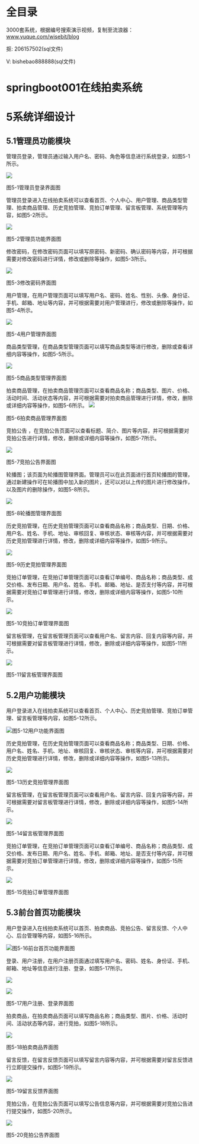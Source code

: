 # 全目录

3000套系统，根据编号搜索演示视频，复制至流浪器：www.yuque.com/wisebit/blog


<p>抠: 206157502(sql文件)</p>
<p>V: bishebao888888(sql文件)</p>



# springboot001在线拍卖系统

# 5系统详细设计

## 5.1管理员功能模块
管理员登录，管理员通过输入用户名、密码、角色等信息进行系统登录，如图5-1所示。

![](/md/blog.013.png)

图5-1管理员登录界面图

管理员登录进入在线拍卖系统可以查看首页、个人中心、用户管理、商品类型管理、拍卖商品管理、历史竞拍管理、竞拍订单管理、留言板管理、系统管理等内容，如图5-2所示。

![](/md/blog.014.png)

图5-2管理员功能界面图

修改密码，在修改密码页面可以填写原密码、新密码、确认密码等内容，并可根据需要对修改密码进行详情，修改或删除等操作，如图5-3所示。

![](/md/blog.015.png)

图5-3修改密码界面图

用户管理，在用户管理页面可以填写用户名、密码、姓名、性别、头像、身份证、手机、邮箱、地址等内容，并可根据需要对用户管理进行，修改或删除等操作，如图5-4所示。

![](/md/blog.016.png)

图5-4用户管理界面图



商品类型管理，在商品类型管理页面可以填写商品类型等进行修改，删除或查看详细内容等操作，如图5-5所示。

![](/md/blog.017.png)

图5-5商品类型管理界面图

拍卖商品管理，在拍卖商品管理页面可以查看商品名称；商品类型、图片、价格、活动时间、活动状态等内容，并可根据需要对拍卖商品管理进行详情，修改，删除或详细内容等操作，如图5-6所示。 ![](/md/blog.018.png)

图5-6拍卖商品管理界面图

竞拍公告 ，在竞拍公告页面可以查看标题、简介、图片等内容，并可根据需要对竞拍公告进行详情，修改，删除或详细内容等操作，如图5-7所示。

![](/md/blog.019.png)

图5-7竞拍公告界面图

轮播图；该页面为轮播图管理界面。管理员可以在此页面进行首页轮播图的管理，通过新建操作可在轮播图中加入新的图片，还可以对以上传的图片进行修改操作，以及图片的删除操作，如图5-8所示。

![](/md/blog.020.png)

图5-8轮播图管理界面图

历史竞拍管理，在历史竞拍管理页面可以查看商品名称；商品类型、日期、价格、用户名、姓名、手机、地址、审核回复、审核状态、审核等内容，并可根据需要对历史竞拍管理进行详情，修改，删除或详细内容等操作，如图5-9所示。

![](/md/blog.021.png)

图5-9历史竞拍管理界面图

竞拍订单管理，在竞拍订单管理页面可以查看订单编号、商品名称；商品类型、成交价格、发布日期、用户名、姓名、手机、邮箱、地址、是否支付等内容，并可根据需要对竞拍订单管理进行详情，修改，删除或详细内容等操作，如图5-10所示。

![](/md/blog.022.png)

图5-10竞拍订单管理界面图


留言板管理，在留言板管理页面可以查看用户名、留言内容、回复内容等内容，并可根据需要对留言板管理进行详情，修改，删除或详细内容等操作，如图5-11所示。

![](/md/blog.023.png)

图5-11留言板管理界面图



## 5.2用户功能模块
用户登录进入在线拍卖系统可以查看首页、个人中心、历史竞拍管理、竞拍订单管理、留言板管理等内容，如图5-12所示。

![](/md/blog.024.png)图5-12用户功能界面图

历史竞拍管理，在历史竞拍管理页面可以查看商品名称；商品类型、日期、价格、用户名、姓名、手机、地址、审核回复、审核状态、审核等内容，并可根据需要对历史竞拍管理进行详情，修改，删除或详细内容等操作，如图5-13所示。

![](/md/blog.025.png)

图5-13历史竞拍管理界面图


留言板管理，在留言板管理页面可以查看用户名、留言内容、回复内容等内容，并可根据需要对留言板管理进行详情，修改，删除或详细内容等操作，如图5-14所示。

![](/md/blog.026.png)

图5-14留言板管理界面图

竞拍订单管理，在竞拍订单管理页面可以查看订单编号、商品名称；商品类型、成交价格、发布日期、用户名、姓名、手机、邮箱、地址、是否支付等内容，并可根据需要对竞拍订单管理进行详情，修改，删除或详细内容等操作，如图5-15所示。

![](/md/blog.027.png)

图5-15竞拍订单管理界面图







## 5.3前台首页功能模块
用户登录进入在线拍卖系统可以首页、拍卖商品、竞拍公告、留言反馈、个人中心、后台管理等内容，如图5-16所示。

![](/md/blog.028.png)图5-16前台首页功能界面图

登录、用户注册，在用户注册页面通过填写用户名、密码、姓名、身份证、手机、邮箱、地址等信息进行注册、登录，如图5-17所示。

![](/md/blog.029.png)


![](/md/blog.030.png)

图5-17用户注册、登录界面图

拍卖商品，在拍卖商品页面可以填写商品名称；商品类型、图片、价格、活动时间、活动状态等内容，进行竞拍，如图5-18所示。

![](/md/blog.031.png)

图5-18拍卖商品界面图

留言反馈，在留言反馈页面可以填写留言内容等内容，并可根据需要对留言反馈进行立即提交操作，如图5-19所示。

![](/md/blog.032.png)

图5-19留言反馈界面图

竞拍公告，在竞拍公告页面可以填写公告信息等内容，并可根据需要对竞拍公告进行提交操作，如图5-20所示。

![](/md/blog.033.png)

图5-20竞拍公告界面图











